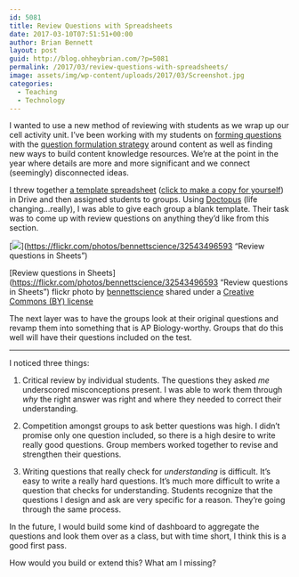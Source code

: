 ```yaml
---
id: 5081
title: Review Questions with Spreadsheets
date: 2017-03-10T07:51:51+00:00
author: Brian Bennett
layout: post
guid: http://blog.ohheybrian.com/?p=5081
permalink: /2017/03/review-questions-with-spreadsheets/
image: assets/img/wp-content/uploads/2017/03/Screenshot.jpg
categories:
  - Teaching
  - Technology
---
```

I wanted to use a new method of reviewing with students as we wrap up our cell activity unit. I&#8217;ve been working with my students on [forming questions](http://blog.ohheybrian.com/improving-questions-1) with the [question formulation strategy](http://hepg.org/hel-home/issues/27_5/helarticle/teaching-students-to-ask-their-own-questions_507) around content as well as finding new ways to build content knowledge resources. We&#8217;re at the point in the year where details are more and more significant and we connect (seemingly) disconnected ideas.

I threw together [a template spreadsheet](https://docs.google.com/spreadsheets/d/1EaAbdpp_DwdWzsizE3PWjiZUBBBdHCmBRb7zSBL-HVY/edit#gid=0) ([click to make a copy for yourself](https://docs.google.com/spreadsheets/d/1EaAbdpp_DwdWzsizE3PWjiZUBBBdHCmBRb7zSBL-HVY/edit#gid=0)) in Drive and then assigned students to groups. Using [Doctopus](https://chrome.google.com/webstore/detail/doctopus/ffhegaddkjpkfiemhhnphmnadfbkdhbf?hl=en) (life changing&#8230;really), I was able to give each group a blank template. Their task was to come up with review questions on anything they&#8217;d like from this section.

[![](https://farm1.static.flickr.com/662/32543496593_031e28e153_z.jpg)](https://flickr.com/photos/bennettscience/32543496593 &#8220;Review questions in Sheets&#8221;)

[Review questions in Sheets](https://flickr.com/photos/bennettscience/32543496593 &#8220;Review questions in Sheets&#8221;) flickr photo by [bennettscience](https://flickr.com/people/bennettscience) shared under a [Creative Commons (BY) license](https://creativecommons.org/licenses/by/2.0/)

The next layer was to have the groups look at their original questions and revamp them into something that is AP Biology-worthy. Groups that do this well will have their questions included on the test.

* * *

I noticed three things:

1. Critical review by individual students. The questions they asked _me_ underscored misconceptions present. I was able to work them through _why_ the right answer was right and where they needed to correct their understanding.

2. Competition amongst groups to ask better questions was high. I didn&#8217;t promise only one question included, so there is a high desire to write really good questions. Group members worked together to revise and strengthen their questions.

3. Writing questions that really check for _understanding_ is difficult. It&#8217;s easy to write a really hard questions. It&#8217;s much more difficult to write a question that checks for understanding. Students recognize that the questions I design and ask are very specific for a reason. They&#8217;re going through the same process.

In the future, I would build some kind of dashboard to aggregate the questions and look them over as a class, but with time short, I think this is a good first pass.

How would you build or extend this? What am I missing?

